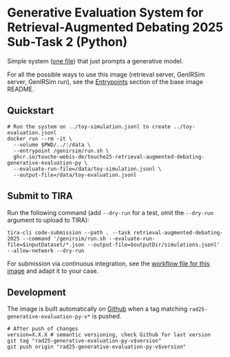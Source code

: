 # Generative Evaluation System for Retrieval-Augmented Debating 2025 Sub-Task 2 (Python)

Simple system ([one file](main.py)) that just prompts a generative model.

For all the possible ways to use this image (retrieval server, GenIRSim server, GenIRSim run), see the [Entrypoints](https://github.com/touche-webis-de/touche-code/blob/main/clef25/retrieval-augmented-debating/debating-systems/base/README.md#entrypoints) section of the base image README.

## Quickstart

```{bash}
# Run the system on ../toy-simulation.jsonl to create ../toy-evaluation.jsonl
docker run --rm -it \
  --volume $PWD/../:/data \
  --entrypoint /genirsim/run.sh \
  ghcr.io/touche-webis-de/touche25-retrieval-augmented-debating-generative-evaluation-py \
  --evaluate-run-file=/data/toy-simulation.jsonl \
  --output-file=/data/toy-evaluation.jsonl
```

## Submit to TIRA

Run the following command (add `--dry-run` for a test, omit the `--dry-run` argument to upload to TIRA):

```{bash}
tira-cli code-submission --path . --task retrieval-augmented-debating-2025 --command '/genirsim/run.sh --evaluate-run-file=$inputDataset/*.json --output-file=$outputDir/simulations.jsonl' --allow-network --dry-run
```

For submission via continuous integration, see the [workflow file for this image](../../../../.github/workflows/rad25-generative-evaluation-py-tira-upload.yml) and adapt it to your case.

## Development

The image is built automatically on [Github](https://github.com/touche-webis-de/touche-code/pkgs/container/touche25-retrieval-augmented-debating-generative-evaluation-py) when a tag matching `rad25-generative-evaluation-py-v*` is pushed.

```{bash}
# After push of changes
version=X.X.X # semantic versioning, check Github for last version
git tag "rad25-generative-evaluation-py-v$version"
git push origin "rad25-generative-evaluation-py-v$version"
```
